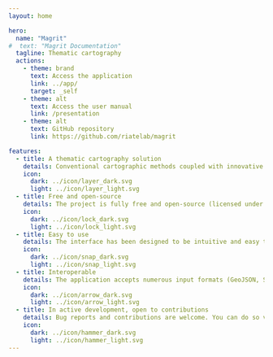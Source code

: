 ```yaml
---
layout: home

hero:
  name: "Magrit"
#  text: "Magrit Documentation"
  tagline: Thematic cartography
  actions:
    - theme: brand
      text: Access the application
      link: ../app/
      target: _self
    - theme: alt
      text: Access the user manual
      link: /presentation
    - theme: alt
      text: GitHub repository
      link: https://github.com/riatelab/magrit

features:
  - title: A thematic cartography solution
    details: Conventional cartographic methods coupled with innovative techniques (proportional symbols, choropleth map, discontinuity map, smoothed map, gridded map, cartogram, etc.).
    icon: 
      dark: ../icon/layer_dark.svg
      light: ../icon/layer_light.svg
  - title: Free and open-source
    details: The project is fully free and open-source (licensed under GNU GPL v3). It's backed against a solid and modern suite of FOSS libraries.
    icon: 
      dark: ../icon/lock_dark.svg
      light: ../icon/lock_light.svg
  - title: Easy to use
    details: The interface has been designed to be intuitive and easy to learn. It allows you to teach and learn thematic cartography.
    icon: 
      dark: ../icon/snap_dark.svg
      light: ../icon/snap_light.svg
  - title: Interoperable
    details: The application accepts numerous input formats (GeoJSON, Shapefile, GeoPackage, CSV, etc.). It can export the resulting map in a number of formats, as well as save a "project file".
    icon: 
      dark: ../icon/arrow_dark.svg
      light: ../icon/arrow_light.svg
  - title: In active development, open to contributions
    details: Bug reports and contributions are welcome. You can do so via the GitHub platform. The application is still under active development, and new features are already planned!
    icon: 
      dark: ../icon/hammer_dark.svg
      light: ../icon/hammer_light.svg
---
```


<style>
@media (min-width: 768px) {
    .item.grid-4 {
      width: calc(100% / 2) !important;
    }
}
</style>
